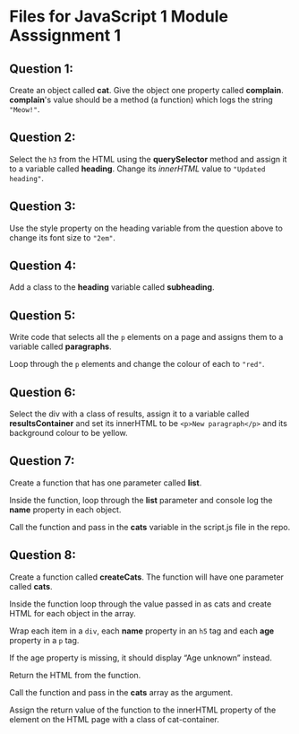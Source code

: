 # Files for JavaScript 1 Module Asssignment 1

## Question 1:

Create an object called **cat**.
Give the object one property called **complain**. **complain**'s value should be a method (a function) which logs the string `"Meow!"`.

## Question 2:

Select the `h3` from the HTML using the **querySelector** method and assign it to a variable called **heading**.
Change its _innerHTML_ value to `"Updated heading"`.

## Question 3:

Use the style property on the heading variable from the question above to change its font size to `"2em"`.

## Question 4:

Add a class to the **heading** variable called **subheading**.

## Question 5:

Write code that selects all the `p` elements on a page and assigns them to a variable called **paragraphs**.

Loop through the `p` elements and change the colour of each to `"red"`.

## Question 6:

Select the div with a class of results, assign it to a variable called **resultsContainer** and set its innerHTML to be `<p>New paragraph</p>` and its background colour to be yellow.

## Question 7:

Create a function that has one parameter called **list**.

Inside the function, loop through the **list** parameter and console log the **name** property in each object.

Call the function and pass in the **cats** variable in the script.js file in the repo.

## Question 8:

Create a function called **createCats**. The function will have one parameter called **cats**.

Inside the function loop through the value passed in as cats and create HTML for each object in the array.

Wrap each item in a `div`, each **name** property in an `h5` tag and each **age** property in a `p` tag.

If the age property is missing, it should display “Age unknown” instead.

Return the HTML from the function.

Call the function and pass in the **cats** array as the argument.

Assign the return value of the function to the innerHTML property of the element on the HTML page with a class of cat-container.
